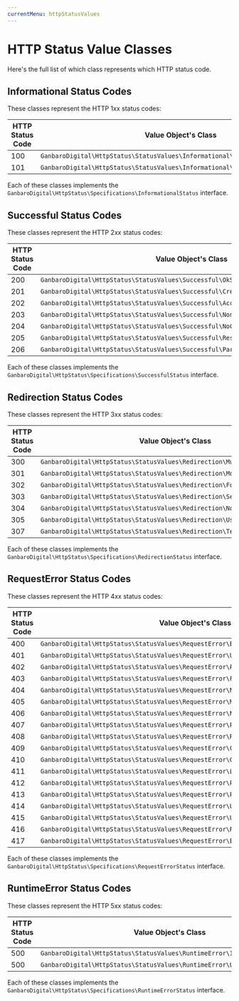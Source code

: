 ```yaml
---
currentMenu: httpStatusValues
---
```


# HTTP Status Value Classes

Here's the full list of which class represents which HTTP status code.

## Informational Status Codes

These classes represent the HTTP 1xx status codes:

HTTP Status Code | Value Object's Class
-----------------|--------------------
100 | `GanbaroDigital\HttpStatus\StatusValues\Informational\ContinueStatus`
101 | `GanbaroDigital\HttpStatus\StatusValues\Informational\SwitchingProtocolsStatus`

Each of these classes implements the `GanbaroDigital\HttpStatus\Specifications\InformationalStatus` interface.

## Successful Status Codes

These classes represent the HTTP 2xx status codes:

HTTP Status Code | Value Object's Class
-----------------|--------------------
200 | `GanbaroDigital\HttpStatus\StatusValues\Successful\OkStatus`
201 | `GanbaroDigital\HttpStatus\StatusValues\Successful\CreatedStatus`
202 | `GanbaroDigital\HttpStatus\StatusValues\Successful\AcceptedStatus`
203 | `GanbaroDigital\HttpStatus\StatusValues\Successful\NonAuthoritativeInformationStatus`
204 | `GanbaroDigital\HttpStatus\StatusValues\Successful\NoContentStatus`
205 | `GanbaroDigital\HttpStatus\StatusValues\Successful\ResetContentStatus`
206 | `GanbaroDigital\HttpStatus\StatusValues\Successful\PartialContentStatus`

Each of these classes implements the `GanbaroDigital\HttpStatus\Specifications\SuccessfulStatus` interface.

## Redirection Status Codes

These classes represent the HTTP 3xx status codes:

HTTP Status Code | Value Object's Class
-----------------|--------------------
300 | `GanbaroDigital\HttpStatus\StatusValues\Redirection\MultipleChoicesStatus`
301 | `GanbaroDigital\HttpStatus\StatusValues\Redirection\MovedPermanentlyStatus`
302 | `GanbaroDigital\HttpStatus\StatusValues\Redirection\FoundStatus`
303 | `GanbaroDigital\HttpStatus\StatusValues\Redirection\SeeOtherStatus`
304 | `GanbaroDigital\HttpStatus\StatusValues\Redirection\NotModifiedStatus`
305 | `GanbaroDigital\HttpStatus\StatusValues\Redirection\UseProxyStatus`
307 | `GanbaroDigital\HttpStatus\StatusValues\Redirection\TemporaryRedirectStatus`

Each of these classes implements the `GanbaroDigital\HttpStatus\Specifications\RedirectionStatus` interface.

## RequestError Status Codes

These classes represent the HTTP 4xx status codes:

HTTP Status Code | Value Object's Class
-----------------|--------------------
400 | `GanbaroDigital\HttpStatus\StatusValues\RequestError\BadRequestStatus`
401 | `GanbaroDigital\HttpStatus\StatusValues\RequestError\UnauthorizedStatus`
402 | `GanbaroDigital\HttpStatus\StatusValues\RequestError\PaymentRequiredStatus`
403 | `GanbaroDigital\HttpStatus\StatusValues\RequestError\ForbiddenStatus`
404 | `GanbaroDigital\HttpStatus\StatusValues\RequestError\NotFoundStatus`
405 | `GanbaroDigital\HttpStatus\StatusValues\RequestError\MethodNotAllowedStatus`
406 | `GanbaroDigital\HttpStatus\StatusValues\RequestError\NotAcceptableStatus`
407 | `GanbaroDigital\HttpStatus\StatusValues\RequestError\ProxyAuthenticationRequiredStatus`
408 | `GanbaroDigital\HttpStatus\StatusValues\RequestError\RequestTimeoutStatus`
409 | `GanbaroDigital\HttpStatus\StatusValues\RequestError\ConflictStatus`
410 | `GanbaroDigital\HttpStatus\StatusValues\RequestError\GoneStatus`
411 | `GanbaroDigital\HttpStatus\StatusValues\RequestError\LengthRequiredStatus`
412 | `GanbaroDigital\HttpStatus\StatusValues\RequestError\PreconditionFailedStatus`
413 | `GanbaroDigital\HttpStatus\StatusValues\RequestError\PayloadTooLargeStatus`
414 | `GanbaroDigital\HttpStatus\StatusValues\RequestError\UriTooLongStatus`
415 | `GanbaroDigital\HttpStatus\StatusValues\RequestError\UnsupportedMediaTypeStatus`
416 | `GanbaroDigital\HttpStatus\StatusValues\RequestError\RangeNotSatisfiableStatus`
417 | `GanbaroDigital\HttpStatus\StatusValues\RequestError\ExpectationFailedStatus`

Each of these classes implements the `GanbaroDigital\HttpStatus\Specifications\RequestErrorStatus` interface.

## RuntimeError Status Codes

These classes represent the HTTP 5xx status codes:

HTTP Status Code | Value Object's Class
-----------------|--------------------
500 | `GanbaroDigital\HttpStatus\StatusValues\RuntimeError\InternalServerError`
500 | `GanbaroDigital\HttpStatus\StatusValues\RuntimeError\UnexpectedError`

Each of these classes implements the `GanbaroDigital\HttpStatus\Specifications\RuntimeErrorStatus` interface.
